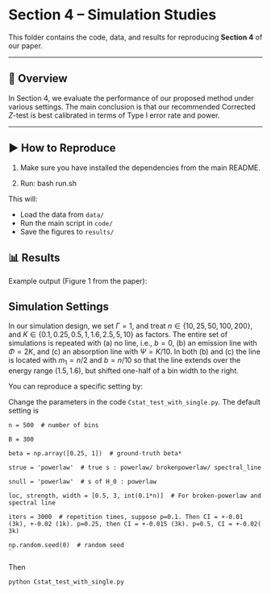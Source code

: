 
# Section 4 – Simulation Studies

This folder contains the code, data, and results for reproducing **Section 4** of our paper.

---

## 📄 Overview
In Section 4, we evaluate the performance of our proposed method under various settings.
The main conclusion is that our recommended Corrected $Z$-test is best calibrated in terms of Type I error rate and power.

---

## ▶️ How to Reproduce
1. Make sure you have installed the dependencies from the main README.
   
2. Run:
bash run.sh

This will:
- Load the data from `data/`
- Run the main script in `code/`
- Save the figures to `results/`

## 📊 Results
Example output (Figure 1 from the paper):

## Simulation Settings

In our simulation design, we set $\Gamma= 1$, and treat $n\in \{10, 25, 50, 100, 200 \}$, and $K\in \{0.1, 0.25, 0.5, 1, 1.6, 2.5, 5,10 \}$ as factors. The entire set of simulations is repeated with (a) no line, i.e., $b=0$, (b) an emission line with $\Phi = 2K$, and (c) an absorption line with $\Psi = K/10$. In both (b) and (c) the line is located with $m_1=n/2$ and $b=n/10$ so that the line extends over the energy range $(1.5, 1.6)$, but shifted one-half of a bin width to the right.

You can reproduce a specific setting by:

Change the parameters in the code `Cstat_test_with_single.py`. The default setting is 


    n = 500  # number of bins
    
    B = 300
    
    beta = np.array([0.25, 1])  # ground-truth beta*
    
    strue = 'powerlaw'  # true s : powerlaw/ brokenpowerlaw/ spectral_line
    
    snull = 'powerlaw'  # s of H_0 : powerlaw
    
    loc, strength, width = [0.5, 3, int(0.1*n)]  # For broken-powerlaw and spectral line
    
    iters = 3000  # repetition times, suppose p=0.1. Then CI = +-0.01 (3k), +-0.02 (1k). p=0.25, then CI = +-0.015 (3k). p=0.5, CI = +-0.02( 3k)
    
    np.random.seed(0)  # random seed
    `


Then
```bash
python Cstat_test_with_single.py
